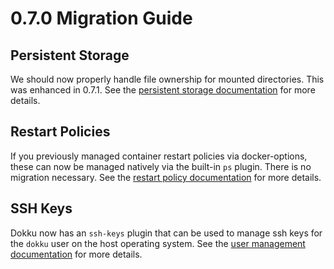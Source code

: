 # 0.7.0 Migration Guide

## Persistent Storage

We should now properly handle file ownership for mounted directories. This was enhanced in 0.7.1. See the [persistent storage documentation](/dokku/advanced-usage/persistent-storage/) for more details.

## Restart Policies

If you previously managed container restart policies via docker-options, these can now be managed natively via the built-in `ps` plugin. There is no migration necessary. See the [restart policy documentation](/dokku/deployment/process-management/#restart-policies) for more details.

## SSH Keys

Dokku now has an `ssh-keys` plugin that can be used to manage ssh keys for the `dokku` user on the host operating system. See the [user management documentation](/dokku/deployment/user-management/) for more details.
